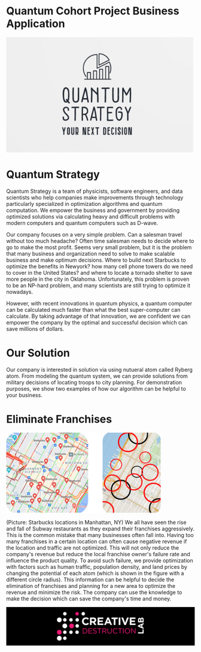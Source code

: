 # Quantum Cohort Project Business Application

![CDL 2020 Cohort Project_business](../Week2_Rydberg_Atoms/img/ba1.png)

# Quantum Strategy

Quantum Strategy is a team of physicists, software engineers, and data scientists who help companies make improvements through technology particularly specialized in optimization algorithms and quantum computation. We empower the business and government by providing optimized solutions via calculating heavy and difficult problems with modern computers and quantum computers such as D-wave.

Our company focuses on a very simple problem. Can a salesman travel without too much headache? Often time salesman needs to decide where to go to make the most profit. Seems very small problem, but it is the problem that many business and organization need to solve to make scalable business and make optimum decisions. Where to build next Starbucks to optimize the benefits in Newyork? how many cell phone towers do we need to cover in the United States? and where to locate a tornado shelter to save more people in the city in Oklahoma. Unfortunately, this problem is proven to be an NP-hard problem, and many scientists are still trying to optimize it nowadays.

However, with recent innovations in quantum physics, a quantum computer can be calculated much faster than what the best super-computer can calculate. By taking advantage of that innovation, we are confident we can empower the company by the optimal and successful decision which can save millions of dollars.

# Our Solution 

Our company is interested in solution via using nutueral atom called Ryberg atom. From modeling the quantum system, we can provide solutions from military decisions of locating troops to city planning. For demonstration purposes, we show two examples of how our algorithm can be helpful to your business. 

# Eliminate Franchises

![CDL 2020 Cohort Project_business2](../Week2_Rydberg_Atoms/img/ba2.png)

(Picture: Starbucks locations in Manhattan, NY) We all have seen the rise and fall of Subway restaurants as they expand their franchises aggressively. This is the common mistake that many businesses often fall into. Having too many franchises in a certain location can often cause negative revenue if the location and traffic are not optimized. This will not only reduce the company's revenue but reduce the local franchise owner's failure rate and influence the product quality. To avoid such failure, we provide optimization with factors such as human traffic, population density, and land prices by changing the potential of each atom (which is shown in the figure with a different circle radius). This information can be helpful to decide the elimination of franchises and planning for a new area to optimize the revenue and minimize the risk. The company can use the knowledge to make the decision which can save the company's time and money. 

![CDL 2020 Cohort Project](../figures/CDL_logo.jpg)
